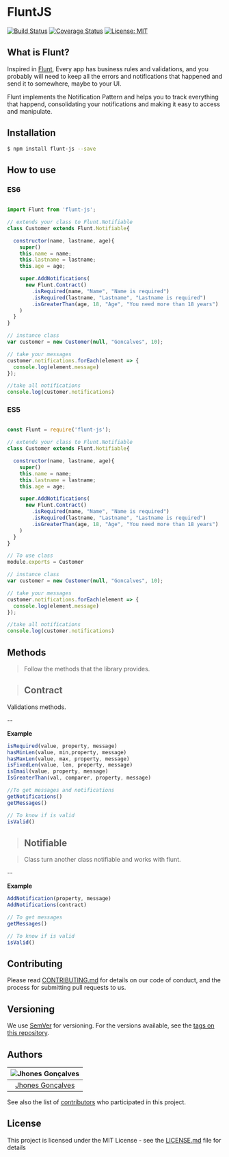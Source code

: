 # FluntJS

[![Build Status](https://travis-ci.com/jhonesgoncal/flunt.svg?branch=master)](https://travis-ci.com/jhonesgoncal/flunt) [![Coverage Status](https://coveralls.io/repos/github/jhonesgoncal/flunt/badge.svg?branch=master)](https://coveralls.io/github/jhonesgoncal/flunt?branch=master) [![License: MIT](https://img.shields.io/badge/License-MIT-yellow.svg)](https://opensource.org/licenses/MIT)


## What is Flunt?
Inspired in [Flunt](https://github.com/andrebaltieri/flunt), Every app has business rules and validations, and you probably will need to keep all the errors and notifications that happened and send it to somewhere, maybe to your UI.

Flunt implements the Notification Pattern and helps you to track everything that happend, consolidating your notifications and making it easy to access and manipulate.

## Installation

```sh
$ npm install flunt-js --save
```

## How to use

### ES6

```js

import Flunt from 'flunt-js';

// extends your class to Flunt.Notifiable
class Customer extends Flunt.Notifiable{

  constructor(name, lastname, age){
    super()
    this.name = name;
    this.lastname = lastname;
    this.age = age;

    super.AddNotifications(
      new Flunt.Contract()
        .isRequired(name, "Name", "Name is required")
        .isRequired(lastname, "Lastname", "Lastname is required")
        .isGreaterThan(age, 18, "Age", "You need more than 18 years")
    )
  }
}

// instance class
var customer = new Customer(null, "Goncalves", 10);

// take your messages
customer.notifications.forEach(element => {
  console.log(element.message)
});

//take all notifications
console.log(customer.notifications)
```

### ES5

```js

const Flunt = require('flunt-js');

// extends your class to Flunt.Notifiable
class Customer extends Flunt.Notifiable{

  constructor(name, lastname, age){
    super()
    this.name = name;
    this.lastname = lastname;
    this.age = age;

    super.AddNotifications(
      new Flunt.Contract()
        .isRequired(name, "Name", "Name is required")
        .isRequired(lastname, "Lastname", "Lastname is required")
        .isGreaterThan(age, 18, "Age", "You need more than 18 years")
    )
  }
}

// To use class
module.exports = Customer

// instance class
var customer = new Customer(null, "Goncalves", 10);

// take your messages
customer.notifications.forEach(element => {
  console.log(element.message)
});

//take all notifications
console.log(customer.notifications)
```

## Methods

> Follow the methods that the library provides.

> ## Contract

 Validations methods.

--

**Example**

```js
isRequired(value, property, message)
hasMinLen(value, min,property, message)
hasMaxLen(value, max, property, message)
isFixedLen(value, len, property, message)
isEmail(value, property, message)
IsGreaterThan(val, comparer, property, message)

//To get messages and notifications
getNotifications()
getMessages()

// To know if is valid
isValid()

```

> ## Notifiable

> Class turn another class notifiable and works with flunt.

--

**Example**

```js
AddNotification(property, message)
AddNotifications(contract)

// To get messages
getMessages()

// To know if is valid
isValid()
```

## Contributing

Please read [CONTRIBUTING.md](https://gist.github.com/PurpleBooth/b24679402957c63ec426) for details on our code of conduct, and the process for submitting pull requests to us.

## Versioning

We use [SemVer](http://semver.org/) for versioning. For the versions available, see the [tags on this repository](https://github.com/your/project/tags).

## Authors

| ![Jhones Gonçalves](https://avatars2.githubusercontent.com/u/23177787?s=400&u=21bdafe4c1b9da7c42b78d7269df068771299f0b&v=4)|
|:---------------------:|
|  [Jhones Gonçalves](https://github.com/jhonesgoncal/)   |

See also the list of [contributors](https://github.com/jhonesgoncal/flunt/contributors) who participated in this project.

## License

This project is licensed under the MIT License - see the [LICENSE.md](LICENSE.md) file for details
